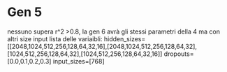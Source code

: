 # Gen 5
nessuno supera r^2 >0.8, la gen 6 avrà gli stessi parametri della 4 ma con altri size input
lista delle variaibli:
hidden_sizes=[[2048,1024,512,256,128,64,32,16],[2048,1024,512,256,128,64,32],[1024,512,256,128,64,32],[1024,512,256,128,64,32,16]]
dropouts=[0.0,0.1,0.2,0.3]
input_sizes=[768]